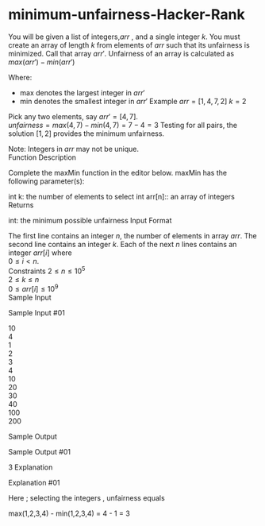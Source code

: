 # minimum-unfairness-Hacker-Rank
You will be given a list of integers,$arr$ , and a single integer $k$. You must create an array of length $k$ from elements of $arr$ such that its unfairness is minimized. Call that array $arr'$. Unfairness of an array is calculated as $max(arr') - min(arr')$  

Where:
- max denotes the largest integer in $arr'$
- min denotes the smallest integer in $arr'$
Example
$arr =[1,4,7,2]$
$k=2$

Pick any two elements, say $arr' = [4,7]$.  
$unfairness = max(4,7) - min(4,7) = 7-4 = 3$
Testing for all pairs, the solution $[1,2]$ provides the minimum unfairness.

Note: Integers in $arr$ may not be unique.  
Function Description

Complete the maxMin function in the editor below.
maxMin has the following parameter(s):

int k: the number of elements to select
int arr[n]:: an array of integers
Returns

int: the minimum possible unfairness
Input Format

The first line contains an integer $n$, the number of elements in array $arr$.
The second line contains an integer $k$.
Each of the next $n$ lines contains an integer $arr[i]$ where   
$0 \leq i < n$.  
Constraints
$2 \leq n \leq 10^5$  
$2 \leq k \leq n$  
$0 \leq arr[i] \leq 10^9$  
Sample Input

Sample Input #01  

10  
4  
1  
2  
3  
4  
10  
20  
30  
40  
100  
200  

Sample Output

Sample Output #01  

3
Explanation

Explanation #01  

Here ; selecting the  integers , unfairness equals

max(1,2,3,4) - min(1,2,3,4) = 4 - 1 = 3
